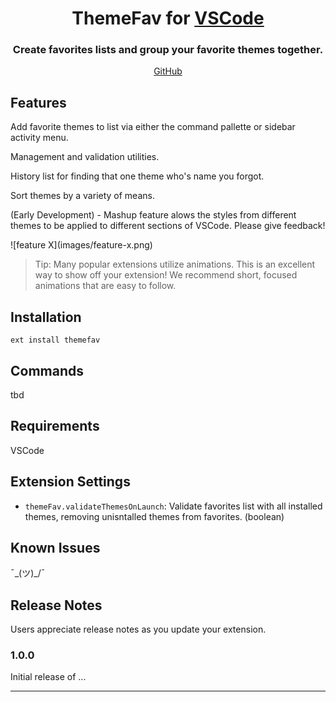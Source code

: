 <div align="center">
<h1 style="text-align: center;">ThemeFav for <a href="https://code.visualstudio.com/">VSCode</a></h1>

### Create favorites lists and group your favorite themes together.

<div  class="display:flex; align-items: center; justify-content: center; text-align: center;">


[GitHub](https://github.com/neuralworm/ThemeFav)



</div>

</div>



## Features

Add favorite themes to list via either the command pallette or sidebar activity menu.

Management and validation utilities.

History list for finding that one theme who's name you forgot.

Sort themes by a variety of means.

(Early Development) - Mashup feature alows the styles from different themes to be applied to different sections of VSCode.   Please give feedback!

\!\[feature X\]\(images/feature-x.png\)



> Tip: Many popular extensions utilize animations. This is an excellent way to show off your extension! We recommend short, focused animations that are easy to follow.

## Installation

```
ext install themefav
```

## Commands
tbd


## Requirements

VSCode

## Extension Settings

* `themeFav.validateThemesOnLaunch`: Validate favorites list with all installed themes, removing unisntalled themes from favorites. (boolean)

## Known Issues

¯\_(ツ)_/¯

## Release Notes

Users appreciate release notes as you update your extension.

### 1.0.0

Initial release of ...

-----------------------------------------------------------------------------------------------------------
